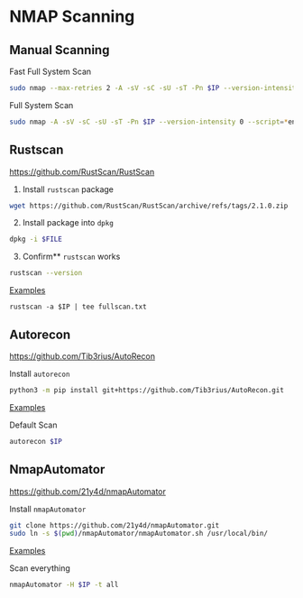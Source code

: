 # NMAP Scanning

## Manual Scanning
Fast Full System Scan
```bash
sudo nmap --max-retries 2 -A -sV -sC -sU -sT -Pn $IP --version-intensity 0 --script=*enum --top-ports 20 | tee fullscan.txt
```
Full System Scan
```bash
sudo nmap -A -sV -sC -sU -sT -Pn $IP --version-intensity 0 --script=*enum --top-ports 20 | tee fullscan.txt
```

## Rustscan
https://github.com/RustScan/RustScan

1. Install `rustscan` package
```bash
wget https://github.com/RustScan/RustScan/archive/refs/tags/2.1.0.zip
```
2. Install package into `dpkg`
```bash
dpkg -i $FILE
```
3. Confirm** `rustscan` works
```bash
rustscan --version
```
<ins>Examples</in>

```
rustscan -a $IP | tee fullscan.txt
```

## Autorecon
https://github.com/Tib3rius/AutoRecon

Install `autorecon`
```bash
python3 -m pip install git+https://github.com/Tib3rius/AutoRecon.git
```
<ins>Examples</ins>

Default Scan
```bash
autorecon $IP 
```

## NmapAutomator
https://github.com/21y4d/nmapAutomator

Install `nmapAutomator`
```bash
git clone https://github.com/21y4d/nmapAutomator.git
sudo ln -s $(pwd)/nmapAutomator/nmapAutomator.sh /usr/local/bin/
```
<ins>Examples</ins>

Scan everything
```bash
nmapAutomator -H $IP -t all 
```
